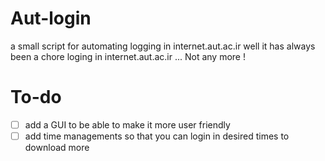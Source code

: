 # Aut-login
a small script for automating logging in internet.aut.ac.ir 
well it has always been a chore loging in internet.aut.ac.ir ... Not any more !
# To-do
- [ ] add a GUI to be able to make it more user friendly
- [ ] add time managements so that you can login in desired times to download more 
